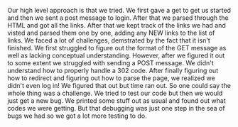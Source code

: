 Our high level approach is that we tried. We first gave a get to get us started and then we sent a post message to login. After that we parsed through the HTML and got all the links. After that we kept track of the links we had and visted and parsed them one by one, adding any NEW links to the list of links. We faced a lot of challenges, demstrated by the fact that it isn't finished. We first struggled to figure out the format of the GET message as well as lacking conceptual understanding. However, after we figured it out to some extent we struggled with sending a POST message. We didn't understand how to properly handle a 302 code. After finally figuring out how to redirect and figuring out how to parse the page, we realized we didn't even log in! We figured that out but time ran out. So one could say the whole thing was a challenge. We tried to test our code but then we would just get a new bug. We printed some stuff out as usual and found out what codes we were getting. But that debugging was just one step in the sea of bugs we had so we got a lot more testing to do.